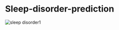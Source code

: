 # Sleep-disorder-prediction

![sleep disorder1](https://github.com/bhumikaGithub28/Sleep-disorder-prediction/assets/170792307/e7305932-7f2f-411e-903b-d415c8222c69)

